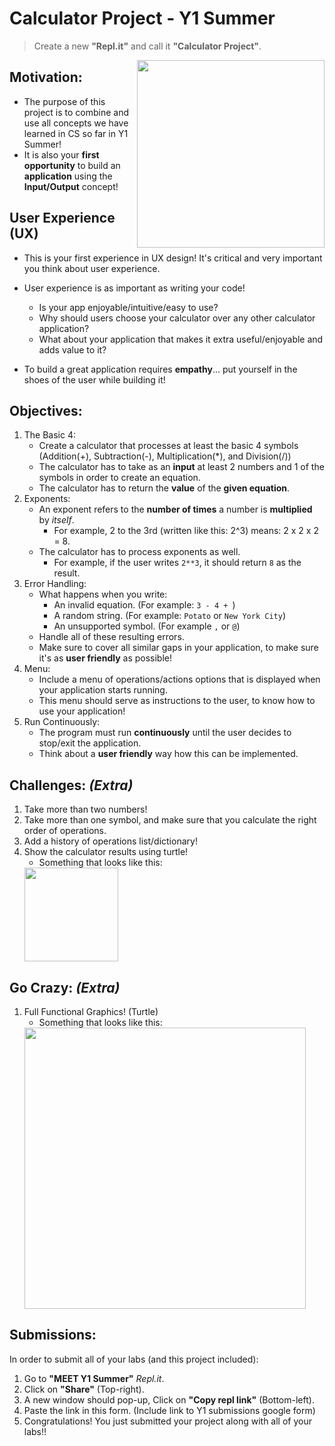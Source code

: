 # Calculator Project - Y1 Summer 

 > Create a new **"Repl.it"** and call it **"Calculator Project"**.  



<img src="https://art.pixilart.com/2241c06cc44adc2.gif" align="right" width=300>

## Motivation:
- The purpose of this project is to combine and use all concepts we have learned in CS so far in Y1 Summer!  
- It is also your **first opportunity** to build an **application** using the **Input/Output** concept!

## User Experience (UX)
- This is your first experience in UX design! It's critical and very important you think about user experience.
- User experience is as important as writing your code!
    - Is your app enjoyable/intuitive/easy to use?
    - Why should users choose your calculator over any other calculator application?
    - What about your application that makes it extra useful/enjoyable and adds value to it?

- To build a great application requires **empathy**... put yourself in the shoes of the user while building it!

## Objectives:
1. The Basic 4: 
    - Create a calculator that processes at least the basic 4 symbols (Addition(+), Subtraction(-), Multiplication(*), and Division(/)) 
    - The calculator has to take as an **input** at least 2 numbers and 1 of the symbols in order to create an equation. 
    - The calculator has to return the **value** of the **given equation**.
2. Exponents:
    - An exponent refers to the **number of times** a number is **multiplied** by *itself*.
        - For example, 2 to the 3rd (written like this: 2^3) means: 2 x 2 x 2 = 8.
    - The calculator has to process exponents as well.
        - For example, if the user writes `2**3`, it should return `8` as the result.
3. Error Handling:
    - What happens when you write:
        - An invalid equation. (For example: `3 - 4 + `)
        - A random string. (For example: `Potato` or `New York City`)
        - An unsupported symbol. (For example `,` or `@`)
    - Handle all of these resulting errors.
    - Make sure to cover all similar gaps in your application, to make sure it's as **user friendly** as possible!
4. Menu:
    - Include a menu of operations/actions options that is displayed when your application starts running.
    - This menu should serve as instructions to the user, to know how to use your application!
5. Run Continuously:
    - The program must run **continuously** until the user decides to stop/exit the application.
    - Think about a **user friendly** way how this can be implemented. 


## Challenges: *(Extra)*
1. Take more than two numbers!
2. Take more than one symbol, and make sure that you calculate the right order of operations. 
3. Add a history of operations list/dictionary!
4. Show the calculator results using turtle! 
    - Something that looks like this:
    <img src="https://github.com/meet-projects/Y1-Summer-Labs/blob/master/TurtleResult.png" width=150>

## Go Crazy: *(Extra)*
1. Full Functional Graphics! (Turtle)
    - Something that looks like this:
    <img src="https://media.geeksforgeeks.org/wp-content/uploads/Screenshot-774.png" width=450>


## Submissions:
In order to submit all of your labs (and this project included):
1. Go to **"MEET Y1 Summer"** *Repl.it*.
2. Click on **"Share"** (Top-right).
3. A new window should pop-up, Click on **"Copy repl link"** (Bottom-left).
4. Paste the link in this form. (Include link to Y1 submissions google form)
5. Congratulations! You just submitted your project along with all of your labs!!
